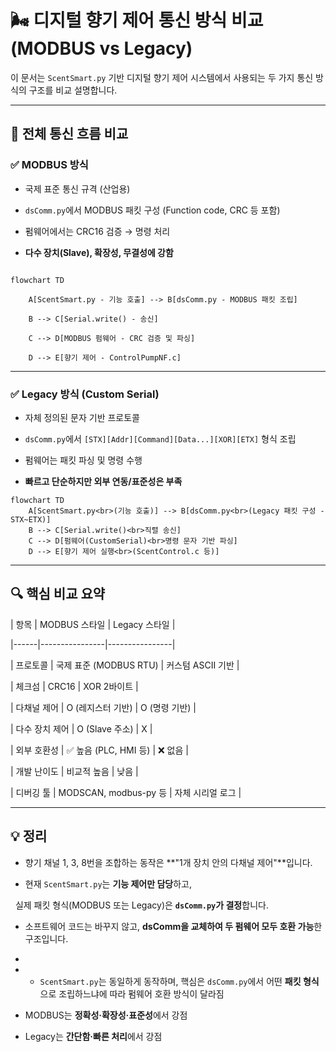 # 🌬️ 디지털 향기 제어 통신 방식 비교 (MODBUS vs Legacy)

  

이 문서는 `ScentSmart.py` 기반 디지털 향기 제어 시스템에서 사용되는 두 가지 통신 방식의 구조를 비교 설명합니다.

  

---

  

## 🧭 전체 통신 흐름 비교

  

### ✅ MODBUS 방식

  

- 국제 표준 통신 규격 (산업용)

- `dsComm.py`에서 MODBUS 패킷 구성 (Function code, CRC 등 포함)

- 펌웨어에서는 CRC16 검증 → 명령 처리

- **다수 장치(Slave), 확장성, 무결성에 강함**

  
```mermaid

flowchart TD

    A[ScentSmart.py - 기능 호출] --> B[dsComm.py - MODBUS 패킷 조립]

    B --> C[Serial.write() - 송신]

    C --> D[MODBUS 펌웨어 - CRC 검증 및 파싱]

    D --> E[향기 제어 - ControlPumpNF.c]

```

---

  

### ✅ Legacy 방식 (Custom Serial)

  

- 자체 정의된 문자 기반 프로토콜

- `dsComm.py`에서 `[STX][Addr][Command][Data...][XOR][ETX]` 형식 조립

- 펌웨어는 패킷 파싱 및 명령 수행

- **빠르고 단순하지만 외부 연동/표준성은 부족**

  

```mermaid
flowchart TD
    A[ScentSmart.py<br>(기능 호출)] --> B[dsComm.py<br>(Legacy 패킷 구성 - STX~ETX)]
    B --> C[Serial.write()<br>직렬 송신]
    C --> D[펌웨어(CustomSerial)<br>명령 문자 기반 파싱]
    D --> E[향기 제어 실행<br>(ScentControl.c 등)]
```


  

---

  

## 🔍 핵심 비교 요약

  

| 항목 | MODBUS 스타일 | Legacy 스타일 |

|------|----------------|----------------|

| 프로토콜 | 국제 표준 (MODBUS RTU) | 커스텀 ASCII 기반 |

| 체크섬 | CRC16 | XOR 2바이트 |

| 다채널 제어 | O (레지스터 기반) | O (명령 기반) |

| 다수 장치 제어 | O (Slave 주소) | X |

| 외부 호환성 | ✅ 높음 (PLC, HMI 등) | ❌ 없음 |

| 개발 난이도 | 비교적 높음 | 낮음 |

| 디버깅 툴 | MODSCAN, modbus-py 등 | 자체 시리얼 로그 |

  

---

  

## 💡 정리

  

- 향기 채널 1, 3, 8번을 조합하는 동작은 **"1개 장치 안의 다채널 제어"**입니다.

- 현재 `ScentSmart.py`는 **기능 제어만 담당**하고,  

  실제 패킷 형식(MODBUS 또는 Legacy)은 **`dsComm.py`가 결정**합니다.

- 소프트웨어 코드는 바꾸지 않고, **dsComm을 교체하여 두 펌웨어 모두 호환 가능**한 구조입니다.
- 
- - `ScentSmart.py`는 동일하게 동작하며, 핵심은 `dsComm.py`에서 어떤 **패킷 형식**으로 조립하느냐에 따라 펌웨어 호환 방식이 달라짐

- MODBUS는 **정확성·확장성·표준성**에서 강점

- Legacy는 **간단함·빠른 처리**에서 강점

